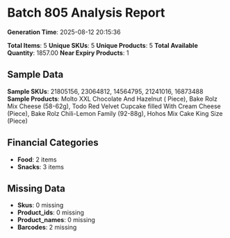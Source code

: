 # Batch 805 Analysis Report

**Generation Time**: 2025-08-12 20:15:36

**Total Items**: 5
**Unique SKUs**: 5
**Unique Products**: 5
**Total Available Quantity**: 1857.00
**Near Expiry Products**: 1

## Sample Data
**Sample SKUs**: 21805156, 23064812, 14564795, 21241016, 16873488
**Sample Products**: Molto XXL Chocolate And Hazelnut ( Piece), Bake Rolz Mix Cheese (58-62g), Todo Red Velvet Cupcake filled With Cream Cheese (Piece), Bake Rolz Chili-Lemon Family (92-88g), Hohos Mix Cake King Size (Piece)

## Financial Categories
- **Food**: 2 items
- **Snacks**: 3 items

## Missing Data
- **Skus**: 0 missing
- **Product_ids**: 0 missing
- **Product_names**: 0 missing
- **Barcodes**: 2 missing
